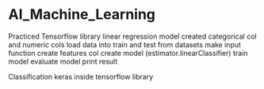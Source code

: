 # AI_Machine_Learning
  Practiced Tensorflow library 
  linear regression model created
  categorical col and numeric cols
  load data into train and test from datasets
  make input function
  create features col
  create model (estimator.linearClassifier)
  train model
  evaluate model
  print result

Classification
  keras inside tensorflow library
